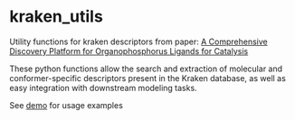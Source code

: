 # kraken_utils

Utility functions for kraken descriptors from paper: [A Comprehensive Discovery Platform for Organophosphorus Ligands for Catalysis](https://doi.org/10.1021/jacs.1c09718)

These python functions allow the search and extraction of molecular and conformer-specific descriptors present in the Kraken database, as well as easy integration with downstream modeling tasks. 

See [demo](demo.ipynb) for usage examples 
